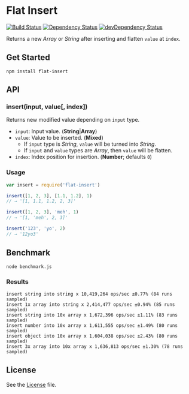 # Flat Insert
[![Build Status](https://travis-ci.org/grindcode/flat-insert.svg?branch=master)](https://travis-ci.org/grindcode/flat-insert) [![Dependency Status](https://david-dm.org/grindcode/flat-insert.svg)](https://david-dm.org/grindcode/flat-insert) [![devDependency Status](https://david-dm.org/grindcode/flat-insert/dev-status.svg)](https://david-dm.org/grindcode/flat-insert#info=devDependencies)

Returns a new _Array_ or _String_ after inserting and flatten `value` at `index`.

## Get Started
```shell
npm install flat-insert
```

## API
### insert(input, value[, index])
Returns new modified value depending on `input` type.
* `input`: Input value. (**String**|**Array**)
* `value`: Value to be inserted. (**Mixed**)
  *  If `input` type is _String_, `value` will be turned into _String_.
  *  If `input` and `value` types are _Array_, then `value` will be flatten.
* `index`: Index position for insertion. (**Number**; defaults `0`)

### Usage
```javascript
var insert = require('flat-insert')

insert([1, 2, 3], [1.1, 1.2], 1)
// → '[1, 1.1, 1.2, 2, 3]'

insert([1, 2, 3], 'meh', 1)
// → '[1, 'meh', 2, 3]'

insert('123', 'yo', 2)
// → '12yo3'
```

## Benchmark
```shell
node benchmark.js
```
### Results
```shell
insert string into string x 10,419,264 ops/sec ±0.77% (84 runs sampled)
insert 1x array into string x 2,414,477 ops/sec ±0.94% (85 runs sampled)
insert string into 10x array x 1,672,396 ops/sec ±1.11% (83 runs sampled)
insert number into 10x array x 1,611,555 ops/sec ±1.49% (80 runs sampled)
insert object into 10x array x 1,604,038 ops/sec ±2.43% (80 runs sampled)
insert 3x array into 10x array x 1,636,813 ops/sec ±1.30% (78 runs sampled)
```

## License
See the [License](LICENSE) file.
